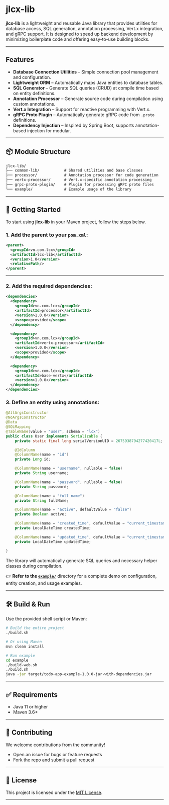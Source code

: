 # jlcx-lib

**jlcx-lib** is a lightweight and reusable Java library that provides utilities for database access, SQL generation, annotation processing, Vert.x integration, and gRPC support.
It is designed to speed up backend development by minimizing boilerplate code and offering easy-to-use building blocks.

---

## Features

* **Database Connection Utilities** – Simple connection pool management and configuration.
* **Lightweight ORM** – Automatically maps Java entities to database tables.
* **SQL Generator** – Generate SQL queries (CRUD) at compile time based on entity definitions.
* **Annotation Processor** – Generate source code during compilation using custom annotations.
* **Vert.x Integration** – Support for reactive programming with Vert.x.
* **gRPC Proto Plugin** – Automatically generate gRPC code from `.proto` definitions.
* **Dependency Injection** – Inspired by Spring Boot, supports annotation-based injection for modular.

---

## 📦 Module Structure

```txt
jlcx-lib/
├── common-lib/           # Shared utilities and base classes
├── processor/            # Annotation processor for code generation
├── vertx-processor/      # Vert.x-specific annotation processing
├── grpc-proto-plugin/    # Plugin for processing gRPC proto files
└── example/              # Example usage of the library
```

---

## 🚀 Getting Started

To start using **jlcx-lib** in your Maven project, follow the steps below.

### 1. Add the parent to your `pom.xml`:

```xml
<parent>
  <groupId>vn.com.lcx</groupId>
  <artifactId>lcx-lib</artifactId>
  <version>1.0</version>
  <relativePath/>
</parent>
```

---

### 2. Add the required dependencies:

```xml
<dependencies>
  <dependency>
    <groupId>vn.com.lcx</groupId>
    <artifactId>processor</artifactId>
    <version>1.0.0</version>
    <scope>provided</scope>
  </dependency>

  <dependency>
    <groupId>vn.com.lcx</groupId>
    <artifactId>vertx-processor</artifactId>
    <version>1.0.0</version>
    <scope>provided</scope>
  </dependency>

  <dependency>
    <groupId>vn.com.lcx</groupId>
    <artifactId>base-vertx</artifactId>
    <version>1.0.0</version>
  </dependency>
</dependencies>
```

### 3. Define an entity using annotations:

```java
@AllArgsConstructor
@NoArgsConstructor
@Data
@SQLMapping
@TableName(value = "user", schema = "lcx")
public class User implements Serializable {
    private static final long serialVersionUID = 2675938794277420417L;

    @IdColumn
    @ColumnName(name = "id")
    private Long id;

    @ColumnName(name = "username", nullable = false)
    private String username;

    @ColumnName(name = "password", nullable = false)
    private String password;

    @ColumnName(name = "full_name")
    private String fullName;

    @ColumnName(name = "active", defaultValue = "false")
    private Boolean active;

    @ColumnName(name = "created_time", defaultValue = "current_timestamp")
    private LocalDateTime createdTime;

    @ColumnName(name = "updated_time", defaultValue = "current_timestamp")
    private LocalDateTime updatedTime;

}
```

The library will automatically generate SQL queries and necessary helper classes during compilation.

👉 **Refer to the [`example/`](./example)** directory for a complete demo on configuration, entity creation, and usage examples.

---

## 🛠 Build & Run

Use the provided shell script or Maven:

```bash
# Build the entire project
./build.sh

# Or using Maven
mvn clean install

# Run example
cd example
./build-web.sh
./build.sh
java -jar target/todo-app-example-1.0.0-jar-with-dependencies.jar
```

---

## ✅ Requirements

* Java 11 or higher
* Maven 3.6+

---

## 🤝 Contributing

We welcome contributions from the community!

* Open an issue for bugs or feature requests
* Fork the repo and submit a pull request

---

## 📄 License

This project is licensed under the [MIT License](LICENSE).

---
